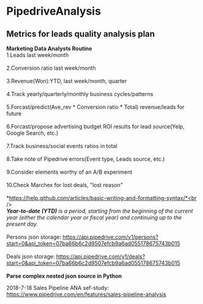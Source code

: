 # PipedriveAnalysis
## Metrics for leads quality analysis plan
**Marketing Data Analysts Routine**<br />
1.Leads last week/month<br />
<br />
2.Conversion ratio last week/month<br />
<br />
3.Revenue(Won):YTD, last week/month, quarter<br />
<br />
4.Track yearly/quarterly/monthly business cycles/patterns<br />
<br />
5.Forcast/predict(Ave_rev * Conversion ratio * Total) revenue/leads for future<br />
<br />
6.Forcast/propose advertising budget ROI results for lead source(Yelp, Google Search, etc.)<br />
<br />
7.Track business/social events ratios in total<br />
<br />
8.Take note of Pipedrive errors(Event type, Leads source, etc.)<br />
<br />
9.Consider elements worthy of an A/B experiment<br />
<br />
10.Check Marchex for lost deals, "lost reason"<br />
<br />
*https://help.github.com/articles/basic-writing-and-formatting-syntax/*<br />
<br />
***Year-to-date (YTD)** is a period, starting from the beginning of the current year (either the calendar year or fiscal year) and continuing up to the present day.* <br />
<br />
Persons json storage: https://api.pipedrive.com/v1/persons?start=0&api_token=07ba66b6c2d9507efcb9a6ad055178675743b015<br />
<br />
Deals json storage: https://api.pipedrive.com/v1/deals?start=0&api_token=07ba66b6c2d9507efcb9a6ad055178675743b015<br />
<br />
**Parse complex nested json source in Python**

2018-7-18 Sales Pipeline ANA sef-study: https://www.pipedrive.com/en/features/sales-pipeline-analysis
